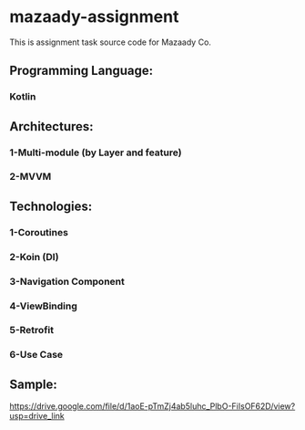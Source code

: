 # mazaady-assignment
This is assignment task source code for Mazaady Co. 
## Programming Language:
### Kotlin 
## Architectures:
### 1-Multi-module (by Layer and feature)
### 2-MVVM
## Technologies:
### 1-Coroutines
### 2-Koin (DI) 
### 3-Navigation Component
### 4-ViewBinding
### 5-Retrofit
### 6-Use Case
## Sample:
https://drive.google.com/file/d/1aoE-pTmZj4ab5luhc_PlbO-FiIsOF62D/view?usp=drive_link
